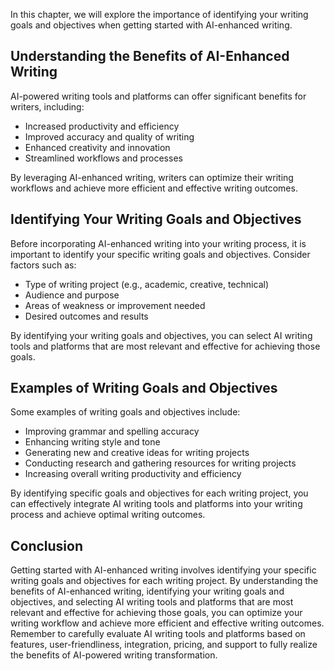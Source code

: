 
In this chapter, we will explore the importance of identifying your writing goals and objectives when getting started with AI-enhanced writing.

Understanding the Benefits of AI-Enhanced Writing
-------------------------------------------------

AI-powered writing tools and platforms can offer significant benefits for writers, including:

* Increased productivity and efficiency
* Improved accuracy and quality of writing
* Enhanced creativity and innovation
* Streamlined workflows and processes

By leveraging AI-enhanced writing, writers can optimize their writing workflows and achieve more efficient and effective writing outcomes.

Identifying Your Writing Goals and Objectives
---------------------------------------------

Before incorporating AI-enhanced writing into your writing process, it is important to identify your specific writing goals and objectives. Consider factors such as:

* Type of writing project (e.g., academic, creative, technical)
* Audience and purpose
* Areas of weakness or improvement needed
* Desired outcomes and results

By identifying your writing goals and objectives, you can select AI writing tools and platforms that are most relevant and effective for achieving those goals.

Examples of Writing Goals and Objectives
----------------------------------------

Some examples of writing goals and objectives include:

* Improving grammar and spelling accuracy
* Enhancing writing style and tone
* Generating new and creative ideas for writing projects
* Conducting research and gathering resources for writing projects
* Increasing overall writing productivity and efficiency

By identifying specific goals and objectives for each writing project, you can effectively integrate AI writing tools and platforms into your writing process and achieve optimal writing outcomes.

Conclusion
----------

Getting started with AI-enhanced writing involves identifying your specific writing goals and objectives for each writing project. By understanding the benefits of AI-enhanced writing, identifying your writing goals and objectives, and selecting AI writing tools and platforms that are most relevant and effective for achieving those goals, you can optimize your writing workflow and achieve more efficient and effective writing outcomes. Remember to carefully evaluate AI writing tools and platforms based on features, user-friendliness, integration, pricing, and support to fully realize the benefits of AI-powered writing transformation.
